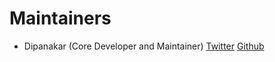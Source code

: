 
# Maintainers

- Dipanakar (Core Developer and Maintainer) [Twitter](https://twitter.com/DipankarDas011) [Github](https://github.com/dipankardas011)